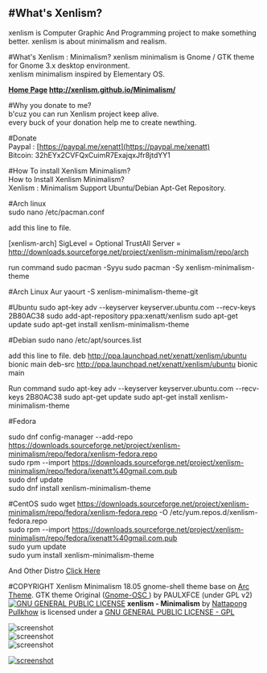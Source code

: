 #What's Xenlism?
---
xenlism is Computer Graphic And Programming project to make something better.
xenlism is about minimalism and realism.


#What's Xenlism : Minimalism?
xenlism minimalism is Gnome / GTK theme for Gnome 3.x desktop environment.     
xenlism minimalism inspired by Elementary OS.    

**[Home Page](http://xenlism.github.io/Minimalism/) http://xenlism.github.io/Minimalism/**     

#Why you donate to me?        
b'cuz you can run Xenlism project keep alive.    
every buck of your donation help me to create newthing.     

#Donate    
Paypal : [https://paypal.me/xenatt](https://paypal.me/xenatt)     
Bitcoin: 32hEYx2CVFQxCuimR7ExajqxJfr8jtdYY1    
 
#How To install Xenlism Minimalism?    
How to Install Xenlism Minimalism?    
Xenlism : Minimalism Support Ubuntu/Debian Apt-Get Repository.    

#Arch linux   
sudo nano /etc/pacman.conf

add this line to file.

[xenlism-arch]
SigLevel = Optional TrustAll
Server = http://downloads.sourceforge.net/project/xenlism-minimalism/repo/arch

run command
sudo pacman -Syyu
sudo pacman -Sy xenlism-minimalism-theme

#Arch Linux Aur
yaourt -S xenlism-minimalism-theme-git


#Ubuntu
sudo apt-key adv --keyserver keyserver.ubuntu.com --recv-keys 2B80AC38
sudo add-apt-repository ppa:xenatt/xenlism
sudo apt-get update
sudo apt-get install xenlism-minimalism-theme

#Debian
sudo nano /etc/apt/sources.list

add this line to file.
deb http://ppa.launchpad.net/xenatt/xenlism/ubuntu bionic main
deb-src http://ppa.launchpad.net/xenatt/xenlism/ubuntu bionic main

Run command
sudo apt-key adv --keyserver keyserver.ubuntu.com --recv-keys 2B80AC38
sudo apt-get update
sudo apt-get install xenlism-minimalism-theme

#Fedora

sudo dnf config-manager --add-repo https://downloads.sourceforge.net/project/xenlism-minimalism/repo/fedora/xenlism-fedora.repo     
sudo rpm --import https://downloads.sourceforge.net/project/xenlism-minimalism/repo/fedora/ixenatt%40gmail.com.pub     
sudo dnf update    
sudo dnf install xenlism-minimalism-theme     


#CentOS
sudo wget https://downloads.sourceforge.net/project/xenlism-minimalism/repo/fedora/xenlism-fedora.repo -O /etc/yum.repos.d/xenlism-fedora.repo    
sudo rpm --import https://downloads.sourceforge.net/project/xenlism-minimalism/repo/fedora/ixenatt%40gmail.com.pub       
sudo yum update     
sudo yum install xenlism-minimalism-theme    

And Other Distro [Click Here](https://xenlism.github.io/Minimalism)


#COPYRIGHT
Xenlism Minimalism 18.05 gnome-shell theme base on [Arc Theme](https://github.com/horst3180/Arc-theme).
GTK theme Original ([Gnome-OSC ](https://github.com/paullinuxthemer/gnome-osc-themes)) by PAULXFCE (under GPL v2) 
[![GNU GENERAL PUBLIC LICENSE](http://www.gnu.org/graphics/gplv3-127x51.png)](https://www.gnu.org/licenses/gpl.txt/)
**xenlism - Minimalism** by [Nattapong Pullkhow](https://plus.google.com/+NattapongPullkhow/) is licensed under a [GNU GENERAL PUBLIC LICENSE - GPL](https://www.gnu.org/licenses/gpl.txt)

![screenshot](https://raw.githubusercontent.com/xenlism/minimalism/master/Screenshot/xenlism_minimalism_cover1.png)   
![screenshot](https://raw.githubusercontent.com/xenlism/minimalism/master/Screenshot/xenlism_minimalism_cover2.png)    
![screenshot](https://raw.githubusercontent.com/xenlism/minimalism/master/Screenshot/xenlism_minimalism_cover3.png)    

[![screenshot](https://www.paypalobjects.com/webstatic/mktg/merchant_portal/button/donate.en.png)](https://paypal.me/xenatt)
